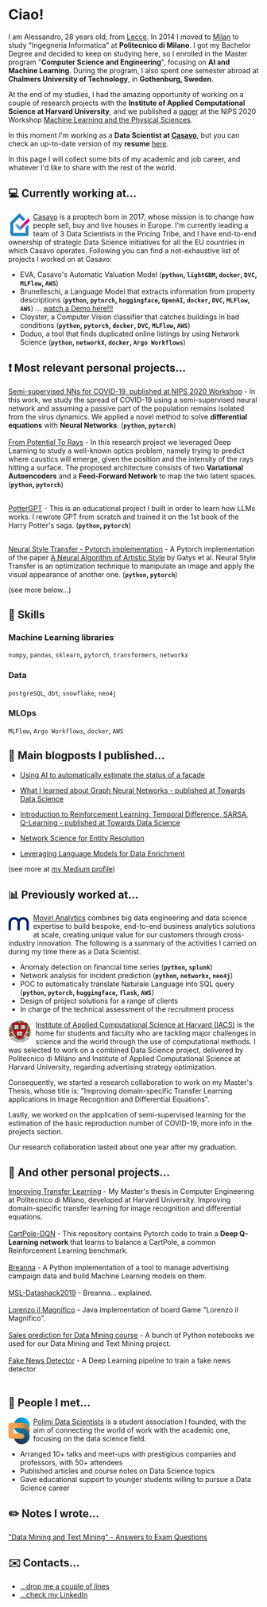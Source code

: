 # Ciao!

I am Alessandro, 28 years old, from [Lecce](https://www.youtube.com/watch?v=bdYtSIDzN00&t). In 2014 I moved to [Milan](https://www.youtube.com/watch?v=fL_-mC7DHs8) to study "Ingegneria Informatica" at **Politecnico di Milano**. 
I got my Bachelor Degree and decided to keep on studying here, so I enrolled in the Master program "**Computer Science and Engineering**", focusing on **AI and Machine Learning**. 
During the program, I also spent one semester abroad at **Chalmers University of Technology**, in **Gothenburg, Sweden**.

At the end of my studies, I had the amazing opportunity of working on a couple of research projects with the **Institute of Applied Computational Science at Harvard University**, and we published a [paper](https://arxiv.org/abs/2010.05074) at the NIPS 2020 Workshop [Machine Learning and the Physical Sciences](https://ml4physicalsciences.github.io/2020/).

In this moment I'm working as a **Data Scientist at [Casavo](https://casavo.com/it/)**, but you can check an up-to-date version of my **resume** [here](https://drive.google.com/file/d/1So4znnr6s6cXAH2jRAfpl5eoqwlUIzSy/view?usp=sharing).

In this page I will collect some bits of my academic and job career, and whatever I'd like to share with the rest of the world.

## 💻 Currently working at...
<a href="https://casavo.com/it/">
<img align="left" width="50" height="50" padding-right=1000px src="/images/casavo.png">
</a>

[Casavo](https://casavo.com/it/) is a proptech born in 2017, whose mission is to change how people sell, buy and live houses in Europe. I'm currently leading a team of 3 Data Scientists in the Pricing Tribe, and I have end-to-end ownership of strategic Data Science initiatives for all the EU countries in which Casavo operates. Following you can find a not-exhaustive list of projects I worked on at Casavo:
  
- EVA, Casavo's Automatic Valuation Model (**`python`, `lightGBM`, `docker`, `DVC`, `MLFlow`, `AWS`**)
- Brunelleschi, a Language Model that extracts information from property descriptions (**`python`, `pytorch`, `huggingface`, `OpenAI`, `docker`, `DVC`, `MLFlow`, `AWS`**) ... [watch a Demo here!!!](https://youtu.be/ILyLISZon2M)
- Cloyster, a Computer Vision classifier that catches buildings in bad conditions (**`python`, `pytorch`, `docker`, `DVC`, `MLFlow`, `AWS`**)
- Doduo, a tool that finds duplicated online listings by using Network Science (**`python`, `networkX`, `docker`, `Argo Workflows`**)

## :exclamation: Most relevant personal projects...

[Semi-supervised NNs for COVID-19, published at NIPS 2020 Workshop](https://github.com/alessandropaticchio/semi_supervised_nn_for_covid19/blob/master/README.md) -  In this work, we study the spread of COVID-19 using a semi-supervised neural network and assuming a passive part of the population remains isolated from the virus dynamics. We applied a novel method to solve **differential equations** with **Neural Networks**. (**`python`, `pytorch`**) <br><br/>
[From Potential To Rays](https://github.com/alessandropaticchio/from_potential_to_rays/tree/main) -  In this research project we leveraged Deep Learning to study a well-known optics problem, namely trying to predict where caustics will emerge, given the position and the intensity of the rays hitting a surface. The proposed architecture consists of two **Variational Autoencoders** and a **Feed-Forward Network** to map the two latent spaces. (**`python`, `pytorch`**)<br><br />

[PotterGPT](https://github.com/alessandropaticchio/potterGPT) -  This is an educational project I built in order to learn how LLMs works. I rewrote GPT from scratch and trained it on the 1st book of the Harry Potter's saga. (**`python`, `pytorch`**)<br><br />

[Neural Style Transfer - Pytorch implementation](https://github.com/alessandropaticchio/neural_style_transfer/) - A Pytorch implementation of the paper [A Neural Algorithm of Artistic Style](https://arxiv.org/abs/1508.06576) by Gatys et al. Neural Style Transfer is an optimization technique to manipulate an image and apply the visual appearance of another one. (**`python`, `pytorch`**) <br>

(see more below...)

## :snake: Skills

### Machine Learning libraries
`numpy`, `pandas`, `sklearn`, `pytorch`, `transformers`, `networkx`

### Data
`postgreSQL`, `dbt`, `snowflake`, `neo4j` 

### MLOps
`MLFlow`, `Argo Workflows`, `docker`, `AWS`

## :newspaper: Main blogposts I published...

* [Using AI to automatically estimate the status of a façade](https://medium.com/casavo/using-ai-to-automatically-estimate-the-status-of-a-fa%C3%A7ade-c84c2a90549e)<br>

* [What I learned about Graph Neural Networks - published at Towards Data Science](https://medium.com/@alessandropaticchio/what-i-learned-about-graph-neural-networks-e17bb0d70a7f)<br>

* [Introduction to Reinforcement Learning: Temporal Difference, SARSA, Q-Learning - published at Towards Data Science](https://towardsdatascience.com/introduction-to-reinforcement-learning-temporal-difference-sarsa-q-learning-e8f22669c366)<br>

* [Network Science for Entity Resolution](https://shorturl.at/jlNTX)

* [Leveraging Language Models for Data Enrichment](https://medium.com/casavo/leveraging-language-models-for-data-enrichment-7f4b90c92d08)

(see more at [my Medium profile](https://medium.com/@alessandropaticchio))


## :bar_chart: Previously worked at...
<a href="https://www.moviri.com/analytics/">
<img align="left" width="50" height="42" src="/images/moviri.png">
</a>

[Moviri Analytics](https://www.moviri.com/analytics/) combines big data engineering and data science expertise to build bespoke, end-to-end business analytics solutions at scale, creating unique value for our customers through cross-industry innovation. The following is a summary of the activities I carried on during my time there as a Data Scientist.


- Anomaly detection on financial time series (**`python`, `splunk`**)
- Network analysis for incident prediction (**`python`, `networkx`, `neo4j`**)
- POC to automatically translate Naturale Language into SQL query (**`python`, `pytorch`, `huggingface`, `flask`, `AWS`**)
- Design of project solutions for a range of clients
- In charge of the technical assessment of the recruitment process

<a href="https://iacs.seas.harvard.edu/">
<img align="left" width="55" height="46" src="/images/harvard-1.png">
</a>

[Institute of Applied Computational Science at Harvard (IACS)](https://iacs.seas.harvard.edu/) is the home for students and faculty who are tackling major challenges in science and the world through the use of computational methods.
I was selected to work on a combined Data Science project, delivered by Politecnico di Milano and Institute of Applied Computational Science at Harvard University, regarding advertising strategy optimization.

Consequently, we started a research collaboration to work on my Master's Thesis, whose title is: "Improving domain-specific Transfer Learning applications in Image Recognition and Differential Equations".

Lastly, we worked on the application of semi-supervised learning for the estimation of the basic reproduction number of COVID-19, more info in the projects section.
  
Our research collaboration lasted about one year after my graduation.

## :mag_right: And other personal projects...

[Improving Transfer Learning](https://github.com/alessandropaticchio/improving-transfer-learning) - My Master's thesis in Computer Engineering at Politecnico di Milano, developed at Harvard University. Improving domain-specific transfer learning for image recognition and differential equations.<br><br />
[CartPole-DQN](https://github.com/alessandropaticchio/CartPole-DQN) - This repository contains Pytorch code to train a **Deep Q-Learning network** that learns to balance a CartPole, a common Reinforcement Learning benchmark.<br><br />
[Breanna](https://github.com/alessandropaticchio/Breanna) - A Python implementation of a tool to manage advertising campaign data and build Machine Learning models on them.<br><br />
[MSL-Datashack2019](https://alefac912.github.io/MSL-datashack2019/) - Breanna... explained.<br><br />
[Lorenzo il Magnifico](https://github.com/alessandropaticchio/Lorenzo-il-Magnifico) - Java implementation of board Game "Lorenzo il Magnifico".<br><br />
[Sales prediction for Data Mining course](https://github.com/alessandropaticchio/DMTM_2018-Sales-prediction) - A bunch of Python notebooks we used for our Data Mining and Text Mining project.<br><br />
[Fake News Detector](https://github.com/alessandropaticchio/Fake-News-Detector) - A Deep Learning pipeline to train a fake news detector <br><br />


## :raised_hands: People I met...
<a href="https://polimidatascientists.it/index.html">
<img align="left" width="50" height="54" src="/images/pmds.png">
</a>

[Polimi Data Scientists](https://polimidatascientists.it/index.html) is a student association I founded, with the aim of connecting the world of work with the academic one, focusing on the data science field. 

- Arranged 10+ talks and meet-ups with prestigious companies and professors, with 50+ attendees
- Published articles and course notes on Data Science topics
- Gave educational support to younger students willing to pursue a Data Science career

## :pencil2: Notes I wrote...
["Data Mining and Text Mining" - Answers to Exam Questions](https://polimidatascientists.it/assets/docs/DMTM_QA_PMDS.pdf) <br>

## :envelope: Contacts...
* [...drop me a couple of lines](mailto:alessandropaticchio@gmail.com) <br>
* [...check my LinkedIn](https://www.linkedin.com/in/alessandro-paticchio-a3b6b7138/)





